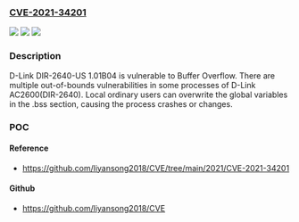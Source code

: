 ### [CVE-2021-34201](https://cve.mitre.org/cgi-bin/cvename.cgi?name=CVE-2021-34201)
![](https://img.shields.io/static/v1?label=Product&message=n%2Fa&color=blue)
![](https://img.shields.io/static/v1?label=Version&message=n%2Fa&color=blue)
![](https://img.shields.io/static/v1?label=Vulnerability&message=n%2Fa&color=brighgreen)

### Description

D-Link DIR-2640-US 1.01B04 is vulnerable to Buffer Overflow. There are multiple out-of-bounds vulnerabilities in some processes of D-Link AC2600(DIR-2640). Local ordinary users can overwrite the global variables in the .bss section, causing the process crashes or changes.

### POC

#### Reference
- https://github.com/liyansong2018/CVE/tree/main/2021/CVE-2021-34201

#### Github
- https://github.com/liyansong2018/CVE

